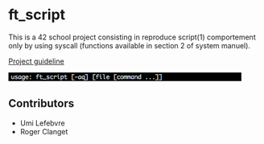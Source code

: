 # ft_script

This is a 42 school project consisting in reproduce script(1) comportement only by using syscall (functions available in section 2 of system manuel).

[Project guideline](https://projects.intrav2.42.fr/uploads/document/document/65/ft_script.pdf)

<img src="./.usage.png">

## Contributors

* Umi Lefebvre
* Roger Clanget